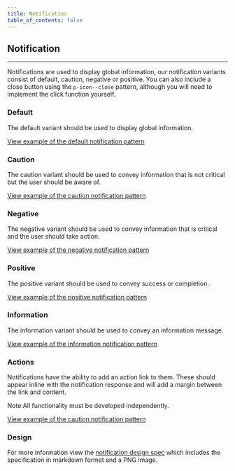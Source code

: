 ```yaml
---
title: Notification
table_of_contents: false
---
```


## Notification

<hr>

Notifications are used to display global information, our notification variants consist of default, caution, negative or positive. You can also include a close button using the `p-icon--close` pattern, although you will need to implement the click function yourself.

### Default

The default variant should be used to display global information.

<a href="https://vanilla-framework.github.io/vanilla-framework/examples/patterns/notifications/notifications/"
    class="js-example">
View example of the default notification pattern
</a>

### Caution

The caution variant should be used to convey information that is not critical but the user should be aware of.

<a href="https://vanilla-framework.github.io/vanilla-framework/examples/patterns/notifications/caution/"
    class="js-example">
View example of the caution notification pattern
</a>

### Negative

The negative variant should be used to convey information that is critical and the user should take action.

<a href="https://vanilla-framework.github.io/vanilla-framework/examples/patterns/notifications/negative/"
    class="js-example">
View example of the negative notification pattern
</a>

### Positive

The positive variant should be used to convey success or completion.

<a href="https://vanilla-framework.github.io/vanilla-framework/examples/patterns/notifications/positive/"
    class="js-example">
View example of the positive notification pattern
</a>

### Information

The information variant should be used to convey an information message.

<a href="https://vanilla-framework.github.io/vanilla-framework/examples/patterns/notifications/information/"
    class="js-example">
View example of the information notification pattern
</a>

### Actions

Notifications have the ability to add an action link to them. These should appear inline with the notification response and will add a margin between the link and content.

<div class="p-notification--information">
  <p class="p-notification__response">
    <span class="p-notification__status">Note:</span>All functionality must be developed independently.
  </p>
</div>

<a href="https://vanilla-framework.github.io/vanilla-framework/examples/patterns/notifications/action/"
    class="js-example">
View example of the caution notification pattern
</a>

### Design

For more information view the [notification design spec](https://github.com/ubuntudesign/vanilla-design/tree/master/Notifications) which includes the specification in markdown format and a PNG image.

